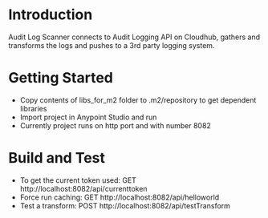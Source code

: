 # Introduction 
Audit Log Scanner connects to Audit Logging API on Cloudhub, gathers and transforms the logs and pushes to a 3rd party logging system.

# Getting Started
- Copy contents of libs_for_m2 folder to .m2/repository to get dependent libraries
- Import project in Anypoint Studio and run
- Currently project runs on http port and with number 8082

# Build and Test
- To get the current token used: GET http://localhost:8082/api/currenttoken
- Force run caching: GET http://localhost:8082/api/helloworld
- Test a transform: POST http://localhost:8082/api/testTransform

